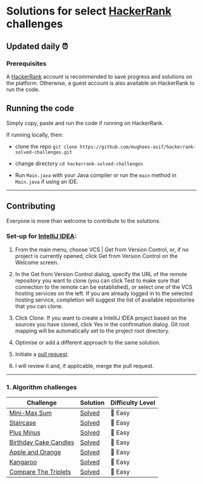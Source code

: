 # Solutions for select [HackerRank](https://www.hackerrank.com/mughees460) challenges

## Updated daily :alarm_clock:

### Prerequisites

A [HackerRank](https://www.hackerrank.com/) account is recommended to save progress and solutions on the platform. Otherwise, a guest account is also available on HackerRank to run the code.

## Running the code 

Simply copy, paste and run the code if running on HackerRank.

If running locally, then: 

* clone the repo ```git clone https://github.com/mughees-asif/hackerrank-solved-challenges.git```

* change directory ```cd hackerrank-solved-challenges``` 

* Run ```Main.java``` with your Java compiler or run the ```main``` method in ```Main.java``` if using an IDE.

----------------------------------------------------------------------------------------------

## Contributing

Everyone is more than welcome to contribute to the solutions.

### Set-up for [IntelliJ IDEA](https://www.jetbrains.com/idea/download/#section=windows):
1. From the main menu, choose VCS | Get from Version Control, or, if no project is currently opened, click Get from Version Control on the Welcome screen.

2. In the Get from Version Control dialog, specify the URL of the remote repository you want to clone (you can click Test to make sure that connection to the remote can be established), or select one of the VCS hosting services on the left. If you are already logged in to the selected hosting service, completion will suggest the list of available repositories that you can clone.

3. Click Clone. If you want to create a IntelliJ IDEA project based on the sources you have cloned, click Yes in the confirmation dialog. Git root mapping will be automatically set to the project root directory.

4. Optimise or add a different approach to the same solution.

5. Initiate a [pull request](https://help.github.com/en/github/collaborating-with-issues-and-pull-requests/about-pull-requests).

6. I will review it and, if applicable, merge the pull request. 

----------------------------------------------------------------------------------------------

### 1. Algorithm challenges

| Challenge  | Solution |  Difficulty Level  |
| ------------- | ------------- |------------- |
|  [Mini-Max Sum](https://www.hackerrank.com/challenges/mini-max-sum/problem) | [Solved](https://github.com/mughees-asif/hackerrank-solved-challenges/blob/master/algorithms/miniMaxChallenge/src/com/mughees/Main.java)  |  :green_book: Easy  |
| [Staircase](https://www.hackerrank.com/challenges/staircase/problem)  | [Solved](https://github.com/mughees-asif/hackerrank-solved-challenges/blob/master/algorithms/Staircase/src/com/mughees/Main.java)  |  :green_book: Easy  |
| [Plus Minus](https://www.hackerrank.com/challenges/plus-minus/problem)  | [Solved](https://github.com/mughees-asif/hackerrank-solved-challenges/blob/master/algorithms/plusMinus/src/com/mughees/Main.java)  |  :green_book: Easy  |
| [Birthday Cake Candles](https://www.hackerrank.com/challenges/birthday-cake-candles/problem)  | [Solved](https://github.com/mughees-asif/hackerrank-solved-challenges/blob/master/algorithms/BirthdayCakeCandles/src/com/mughees/Main.java)  |  :green_book: Easy  |
| [Apple and Orange](https://www.hackerrank.com/challenges/apple-and-orange/problem)  | [Solved](https://github.com/mughees-asif/hackerrank-solved-challenges/blob/master/algorithms/AppleandOrange/src/com/mughees/Main.java)  |  :green_book: Easy  |
| [Kangaroo](https://www.hackerrank.com/challenges/kangaroo/problem)  | [Solved](https://github.com/mughees-asif/hackerrank-solved-challenges/blob/master/algorithms/Kangaroo/src/com/mughees/Main.java)  |  :green_book: Easy  |
| [Compare The Triplets](https://www.hackerrank.com/challenges/compare-the-triplets/problem)  | [Solved](https://github.com/mughees-asif/hackerrank-solved-challenges/blob/master/algorithms/CompareTheTriplets/src/com/mughees/Main.java)  |  :green_book: Easy  |

